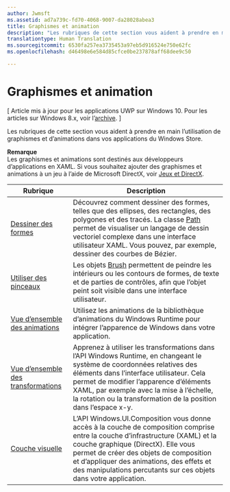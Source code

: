 ```yaml
---
author: Jwmsft
ms.assetid: ad7a739c-fd70-4068-9007-da28028abea3
title: Graphismes et animation
description: "Les rubriques de cette section vous aident à prendre en main l’utilisation de graphismes et d’animations dans vos applications du Windows Store."
translationtype: Human Translation
ms.sourcegitcommit: 6530fa257ea3735453a97eb5d916524e750e62fc
ms.openlocfilehash: d46498e6e584d85cfce0be237878aff68dee9c50

---
```

# Graphismes et animation

\[ Article mis à jour pour les applications UWP sur Windows 10. Pour les articles sur Windows 8.x, voir l’[archive](http://go.microsoft.com/fwlink/p/?linkid=619132). \]

Les rubriques de cette section vous aident à prendre en main l’utilisation de graphismes et d’animations dans vos applications du Windows Store.

**Remarque**  
Les graphismes et animations sont destinés aux développeurs d’applications en XAML. Si vous souhaitez ajouter des graphismes et animations à un jeu à l’aide de Microsoft DirectX, voir [Jeux et DirectX](https://msdn.microsoft.com/library/windows/apps/Mt228375).

 

| Rubrique | Description |
|-------|-------------|
| [Dessiner des formes](drawing-shapes.md) | Découvrez comment dessiner des formes, telles que des ellipses, des rectangles, des polygones et des tracés. La classe [Path](https://msdn.microsoft.com/library/windows/apps/BR243355) permet de visualiser un langage de dessin vectoriel complexe dans une interface utilisateur XAML. Vous pouvez, par exemple, dessiner des courbes de Bézier. |
| [Utiliser des pinceaux](using-brushes.md) | Les objets [Brush](https://msdn.microsoft.com/library/windows/apps/BR228076) permettent de peindre les intérieurs ou les contours de formes, de texte et de parties de contrôles, afin que l’objet peint soit visible dans une interface utilisateur. |
| [Vue d’ensemble des animations](animations-overview.md) | Utilisez les animations de la bibliothèque d’animations du Windows Runtime pour intégrer l’apparence de Windows dans votre application. |
| [Vue d’ensemble des transformations](transforms-overview.md)  | Apprenez à utiliser les transformations dans l’API Windows Runtime, en changeant le système de coordonnées relatives des éléments dans l’interface utilisateur. Cela permet de modifier l’apparence d’éléments XAML, par exemple avec la mise à l’échelle, la rotation ou la transformation de la position dans l’espace x-y. |
| [Couche visuelle](visual-layer.md) | L’API Windows.UI.Composition vous donne accès à la couche de composition comprise entre la couche d’infrastructure (XAML) et la couche graphique (DirectX). Elle vous permet de créer des objets de composition et d’appliquer des animations, des effets et des manipulations percutants sur ces objets dans votre application. |

 

 

 







<!--HONumber=Jun16_HO4-->


